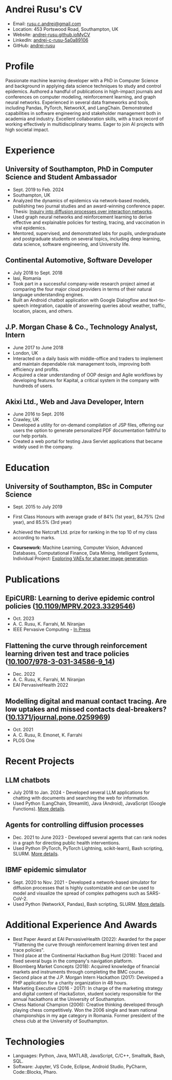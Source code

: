 # Andrei Rusu's CV

- Email: [rusu.c.andrei@gmail.com](mailto:rusu.c.andrei@gmail.com)
- Location: 453 Portswood Road, Southampton, UK
- Website: [andrei-rusu.github.ioMyCV](https://andrei-rusu.github.io/MyCV/)
- LinkedIn: [andrei-c-rusu-5a0a89106](https://linkedin.com/in/andrei-c-rusu-5a0a89106)
- GitHub: [andrei-rusu](https://github.com/andrei-rusu)


# Profile

Passionate machine learning developer with a PhD in Computer Science and background in applying data science techniques to study and control epidemics. Authored a handful of publications in high-impact journals and conferences on computer modeling, reinforcement learning, and graph neural networks. Experienced in several data frameworks and tools, including Pandas, PyTorch, NetworkX, and LangChain. Demonstrated capabilities in software engineering and stakeholder management both in academia and industry. Excellent collaboration skills, with a track record of working effectively in multidisciplinary teams. Eager to join AI projects with high societal impact.

# Experience

## University of Southampton, PhD in Computer Science and Student Ambassador

- Sept. 2019 to Feb. 2024 
- Southampton, UK 
- Analyzed the dynamics of epidemics via network-based models, publishing two journal studies and an award-winning conference paper. Thesis: [Inquiry into diffusion processes over interaction networks](https://eprints.soton.ac.uk/486201).
- Used graph neural networks and reinforcement learning to derive effective and explainable policies for testing, tracing, and vaccination in viral epidemics.
- Mentored, supervised, and demonstrated labs for pupils, undergraduate and postgraduate students on several topics, including deep learning, data science, software engineering, and University life.

## Continental Automotive, Software Developer

- July 2018 to Sept. 2018 
- Iasi, Romania 
- Took part in a successful company-wide research project aimed at comparing the four major cloud providers in terms of their natural language understanding engines.
- Built an Android chatbot application with Google Dialogflow and text-to-speech integration, capable of answering queries about weather, traffic, location, places, and others.

## J.P. Morgan Chase & Co., Technology Analyst, Intern

- June 2017 to June 2018 
- London, UK 
- Interacted on a daily basis with middle-office and traders to implement and maintain dependable risk management tools, improving both efficiency and profits.
- Acquired a clear understanding of OOP design and Agile workflows by developing features for Kapital, a critical system in the company with hundreds of users.

## Akixi Ltd., Web and Java Developer, Intern

- June 2016 to Sept. 2016 
- Crawley, UK 
- Developed a utility for on-demand compilation of JSP files, offering our users the option to generate personalized PDF documentation faithful to our help portals.
- Created a web portal for testing Java Servlet applications that became widely used in the company.

# Education

## University of Southampton, BSc in Computer Science

- Sept. 2015 to July 2019 

- First Class Honours with average grade of 84% (1st year), 84.75% (2nd year), and 85.5% (3rd year)
- Achieved the Netcraft Ltd. prize for ranking in the top 10 of my class according to marks.
- **Coursework:** Machine Learning, Computer Vision, Advanced Databases, Computational Finance, Data Mining, Intelligent Systems, Individual Project: [Exploring VAEs for sharper image generation](https://www.dropbox.com/scl/fi/vnkh7tqct5sn05g47bgto/Report.pdf?rlkey=qrtt4q4nrgrii9bazfej1u6fp).

# Publications

## EpiCURB: Learning to derive epidemic control policies ([10.1109/MPRV.2023.3329546](https://doi.org/10.1109/MPRV.2023.3329546))

- Oct. 2023
- A. C. Rusu, K. Farrahi, M. Niranjan
- IEEE Pervasive Computing - [In Press](https://eprints.soton.ac.uk/484685/) 
## Flattening the curve through reinforcement learning driven test and trace policies ([10.1007/978-3-031-34586-9\_14](https://doi.org/10.1007/978-3-031-34586-9\_14))

- Dec. 2022
- A. C. Rusu, K. Farrahi, M. Niranjan
- EAI PervasiveHealth 2022 
## Modelling digital and manual contact tracing. Are low uptakes and missed contacts deal-breakers? ([10.1371/journal.pone.0259969](https://doi.org/10.1371/journal.pone.0259969))

- Oct. 2021
- A. C. Rusu, R. Emonet, K. Farrahi
- PLOS One 
# Recent Projects

## LLM chatbots

- July 2018 to Jan. 2024 - Developed several LLM applications for chatting with documents and searching the web for information.
- Used Python (LangChain, Streamlit), Java (Android), JavaScript (Google Functions). [More details](https://github.com/andrei-rusu/llm-agent)[](https://github.com/andrei-rusu/Chatbot).

## Agents for controlling diffusion processes

- Dec. 2021 to June 2023 - Developed several agents that can rank nodes in a graph for directing public health interventions.
- Used Python (PyTorch, PyTorch Lightning, scikit-learn), Bash scripting, SLURM. [More details](https://github.com/andrei-rusu/control-diffusion).

## IBMF epidemic simulator

- Sept. 2020 to Nov. 2021 - Developed a network-based simulator for diffusion processes that is highly customizable and can be used to model and visualize the spread of complex pathogens such as SARS-CoV-2.
- Used Python (NetworkX, Pandas), Bash scripting, SLURM. [More details](https://github.com/andrei-rusu/contact-tracing-model).

# Additional Experience And Awards

- Best Paper Award at EAI PervasiveHealth (2022): Awarded for the paper "Flattening the curve through reinforcement learning driven test and trace policies".
- Third place at the Continental Hackathon Bug Hunt (2018): Traced and fixed several bugs in the company's navigation platform.
- Bloomberg Market Concepts (2018): Acquired knowledge of financial markets and instruments through completing the BMC course.
- Second place at the J.P. Morgan Intern Hackathon (2017): Developed a PHP application for a charity organization in 48 hours.
- Marketing Executive (2016 - 2017): In charge of the marketing strategy and digital content of HackaSoton, student society responsible for the annual hackathons at the University of Southampton.
- Chess National Champion (2006): Creative thinking developed through playing chess competitively. Won the 2006 single and team national championships in my age category in Romania. Former president of the chess club at the University of Southampton.
# Technologies

- Languages: Python, Java, MATLAB, JavaScript, C/C++, Smalltalk, Bash, SQL.
- Software: Jupyter, VS Code, Eclipse, Android Studio, PyCharm, Code::Blocks, Pharo.
